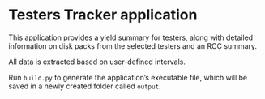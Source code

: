 Testers Tracker application
===========================
This application provides a yield summary for testers, along with detailed information on disk packs from the selected testers and an RCC summary.

All data is extracted based on user-defined intervals.

Run `build.py` to generate the application’s executable file, which will be saved in a newly created folder called `output`.
